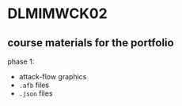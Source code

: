 # DLMIMWCK02

## course materials for the portfolio
phase 1:
- attack-flow graphics
- `.afb` files
- `.json` files
